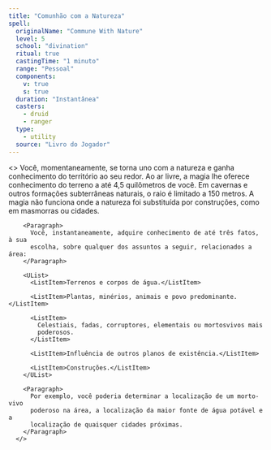 ```yaml
---
title: "Comunhão com a Natureza"
spell:
  originalName: "Commune With Nature"
  level: 5
  school: "divination"
  ritual: true
  castingTime: "1 minuto"
  range: "Pessoal"
  components:
    v: true
    s: true
  duration: "Instantânea"
  casters:
    - druid
    - ranger
  type:
    - utility
  source: "Livro do Jogador"
---
```


<>
<Paragraph>
Você, momentaneamente, se torna uno com a natureza e ganha
conhecimento do território ao seu redor. Ao ar livre, a magia lhe
oferece conhecimento do terreno a até 4,5 quilômetros de você. Em
cavernas e outros formações subterrâneas naturais, o raio é limitado a
150 metros. A magia não funciona onde a natureza foi substituída por
construções, como em masmorras ou cidades.
</Paragraph>

        <Paragraph>
          Você, instantaneamente, adquire conhecimento de até três fatos, à sua
          escolha, sobre qualquer dos assuntos a seguir, relacionados a área:
        </Paragraph>

        <UList>
          <ListItem>Terrenos e corpos de água.</ListItem>

          <ListItem>Plantas, minérios, animais e povo predominante.</ListItem>

          <ListItem>
            Celestiais, fadas, corruptores, elementais ou mortosvivos mais
            poderosos.
          </ListItem>

          <ListItem>Influência de outros planos de existência.</ListItem>

          <ListItem>Construções.</ListItem>
        </UList>

        <Paragraph>
          Por exemplo, você poderia determinar a localização de um morto-vivo
          poderoso na área, a localização da maior fonte de água potável e a
          localização de quaisquer cidades próximas.
        </Paragraph>
      </>
